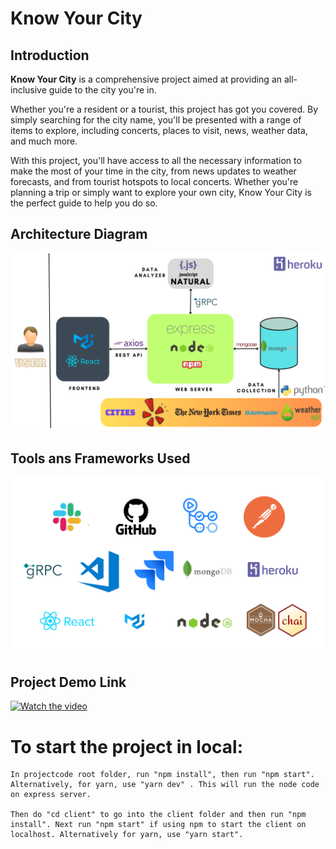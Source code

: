 # Know Your City

## Introduction

**Know Your City** is a comprehensive project aimed at providing an all-inclusive guide to the city you're in.

Whether you're a resident or a tourist, this project has got you covered. By simply searching for the city name, you'll be presented with a range of items to explore, including concerts, places to visit, news, weather data, and much more.

With this project, you'll have access to all the necessary information to make the most of your time in the city, from news updates to weather forecasts, and from tourist hotspots to local concerts. Whether you're planning a trip or simply want to explore your own city, Know Your City is the perfect guide to help you do so.

## Architecture Diagram

![Know Your City Architecure](https://github.com/ShreyasKapoor/Know_Your_City/blob/main/images/architecture.png)

## Tools ans Frameworks Used

![Tools And Frameworkds](https://github.com/ShreyasKapoor/Know_Your_City/blob/main/images/tools_and_frameworks.png)

## Project Demo Link

[![Watch the video](https://i3.ytimg.com/vi/UsdFN2nKx70/maxresdefault.jpg)](https://youtu.be/UsdFN2nKx70)

# To start the project in local:

```
In projectcode root folder, run "npm install", then run "npm start". Alternatively, for yarn, use "yarn dev" . This will run the node code on express server.

Then do "cd client" to go into the client folder and then run "npm install". Next run "npm start" if using npm to start the client on localhost. Alternatively for yarn, use "yarn start".
```
